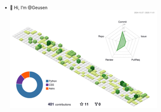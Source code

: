 - 👋 Hi, I’m @Geusen
![](./profile-3d-contrib/profile-green-animate.svg)

<!---
Geusen/Geusen is a ✨ special ✨ repository because its `README.md` (this file) appears on your GitHub profile.
You can click the Preview link to take a look at your changes.
--->
